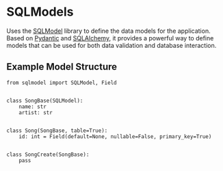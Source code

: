 # SQLModels

Uses the [SQLModel](https://sqlmodel.tiangolo.com/) library to define the data models for the application.
Based on [Pydantic](https://pydantic-docs.helpmanual.io/) and [SQLAlchemy](https://www.sqlalchemy.org/), it provides a powerful way to define models that can be used for both data validation and database interaction.

## Example Model Structure

```
from sqlmodel import SQLModel, Field


class SongBase(SQLModel):
    name: str
    artist: str


class Song(SongBase, table=True):
    id: int = Field(default=None, nullable=False, primary_key=True)


class SongCreate(SongBase):
    pass
```
